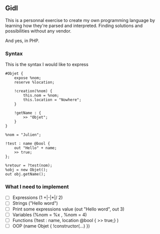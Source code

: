 ## Gidl

This is a personnal exercise to create my own programming language by learning how they're parsed and interpreted. Finding solutions and possibilities without any vendor.

And yes, in PHP.

### Syntax

This is the syntax I would like to express
```
#Objet {
	expose %nom;
	reserve %location;

	!creation(%nom) {
		this.nom = %nom;
		this.location = "Nowhere";
	}

	!getName : {
		>> "Objet";
	}
}

%nom = "Julien";

!test : name @bool {
	out "Hello" + name;
	>> true;
};

%retour = ?test(nom);
%obj = new Objet();
out obj.getName();
```

### What I need to implement

 - [ ] Expressions (1 +|-|*|/ 2)
 - [ ] Strings ("Hello word")
 - [ ] Print some expressions value (out "Hello word", out 3)
 - [ ] Variables (%nom = %x , %nom = 4)
 - [ ] Functions (!test : name, location @bool { >> true;} )
 - [ ] OOP (name Objet { !constructor(...) })